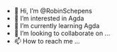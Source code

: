 - 👋 Hi, I’m @RobinSchepens
- 👀 I’m interested in Agda
- 🌱 I’m currently learning Agda
- 💞️ I’m looking to collaborate on ...
- 📫 How to reach me ...

<!---
RobinSchepens/RobinSchepens is a ✨ special ✨ repository because its `README.md` (this file) appears on your GitHub profile.
You can click the Preview link to take a look at your changes.
--->
